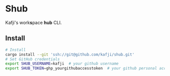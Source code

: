 # Shub

Kafji's work**s**pace **hub** CLI.

## Install

```bash
# Install
cargo install --git 'ssh://git@github.com/kafji/shub.git'
# Set GitHub credentials
export SHUB_USERNAME=kafji  # your github username
export SHUB_TOKEN=ghp_yourgithubaccesstoken  # your github personal access token
```
